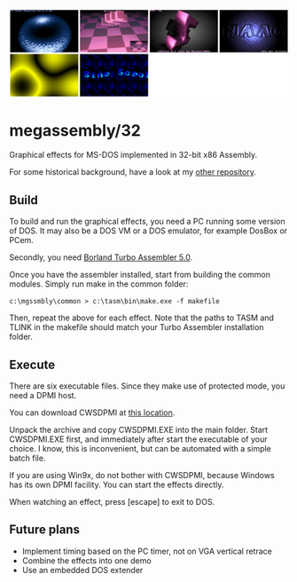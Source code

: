 <img src="./sample.png" alt="Sample image" width="750" />

# megassembly/32

Graphical effects for MS-DOS implemented in 32-bit x86 Assembly. 

For some historical background, have a look at my
[other repository](https://github.com/efliks/demoscene-legacy).

## Build

To build and run the graphical effects, you need a PC running some 
version of DOS. It may also be a DOS VM or a DOS emulator, for example 
DosBox or PCem.

Secondly, you need 
[Borland Turbo Assembler 5.0](https://winworldpc.com/product/turbo-assembler/5x).

Once you have the assembler installed, start from building the common 
modules. Simply run make in the common folder:

```
c:\mgssmbly\common > c:\tasm\bin\make.exe -f makefile
```

Then, repeat the above for each effect. Note that the paths to TASM and TLINK 
in the makefile should match your Turbo Assembler installation folder.

## Execute

There are six executable files. Since they make use of protected mode, you
need a DPMI host. 

You can download CWSDPMI at 
[this location](https://www.ibiblio.org/pub/micro/pc-stuff/freedos/files/util/system/cwsdpmi/csdpmi7b.zip).

Unpack the archive and copy CWSDPMI.EXE into the main folder. Start 
CWSDPMI.EXE first, and immediately after start the executable of your 
choice. I know, this is inconvenient, but can be automated with 
a simple batch file.

If you are using Win9x, do not bother with CWSDPMI, because Windows has
its own DPMI facility. You can start the effects directly.

When watching an effect, press [escape] to exit to DOS.

## Future plans

* Implement timing based on the PC timer, not on VGA vertical retrace
* Combine the effects into one demo
* Use an embedded DOS extender
